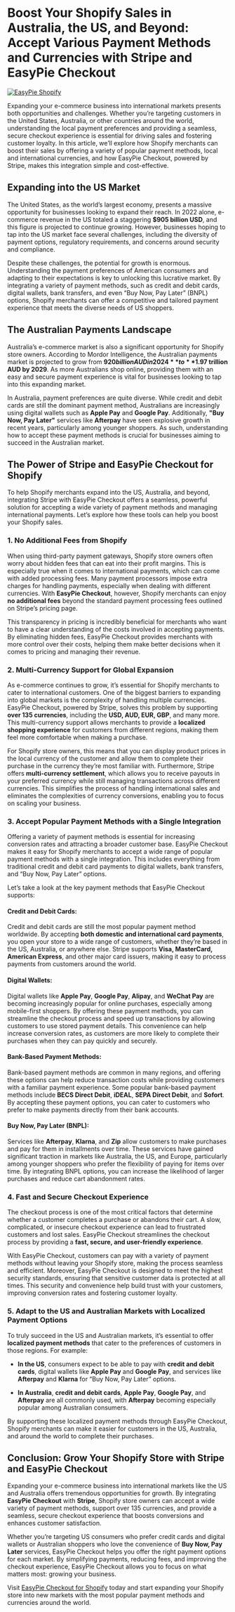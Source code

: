 # Boost Your Shopify Sales in Australia, the US, and Beyond: Accept Various Payment Methods and Currencies with Stripe and EasyPie Checkout

[![EasyPie Shopify](https://github.com/user-attachments/assets/b3af59c3-660b-41b7-94a3-5be7413e813a)](https://easypie.shop/shopify)

Expanding your e-commerce business into international markets presents both opportunities and challenges. Whether you’re targeting customers in the United States, Australia, or other countries around the world, understanding the local payment preferences and providing a seamless, secure checkout experience is essential for driving sales and fostering customer loyalty. In this article, we’ll explore how Shopify merchants can boost their sales by offering a variety of popular payment methods, local and international currencies, and how EasyPie Checkout, powered by Stripe, makes this integration simple and cost-effective.

## Expanding into the US Market

The United States, as the world’s largest economy, presents a massive opportunity for businesses looking to expand their reach. In 2022 alone, e-commerce revenue in the US totaled a staggering **$905 billion USD**, and this figure is projected to continue growing. However, businesses hoping to tap into the US market face several challenges, including the diversity of payment options, regulatory requirements, and concerns around security and compliance. 

Despite these challenges, the potential for growth is enormous. Understanding the payment preferences of American consumers and adapting to their expectations is key to unlocking this lucrative market. By integrating a variety of payment methods, such as credit and debit cards, digital wallets, bank transfers, and even “Buy Now, Pay Later” (BNPL) options, Shopify merchants can offer a competitive and tailored payment experience that meets the diverse needs of US shoppers.

## The Australian Payments Landscape

Australia’s e-commerce market is also a significant opportunity for Shopify store owners. According to Mordor Intelligence, the Australian payments market is projected to grow from **$920 billion AUD in 2024** to **$1.97 trillion AUD by 2029**. As more Australians shop online, providing them with an easy and secure payment experience is vital for businesses looking to tap into this expanding market.

In Australia, payment preferences are quite diverse. While credit and debit cards are still the dominant payment method, Australians are increasingly using digital wallets such as **Apple Pay** and **Google Pay**. Additionally, **"Buy Now, Pay Later"** services like **Afterpay** have seen explosive growth in recent years, particularly among younger shoppers. As such, understanding how to accept these payment methods is crucial for businesses aiming to succeed in the Australian market.

## The Power of Stripe and EasyPie Checkout for Shopify

To help Shopify merchants expand into the US, Australia, and beyond, integrating Stripe with EasyPie Checkout offers a seamless, powerful solution for accepting a wide variety of payment methods and managing international payments. Let’s explore how these tools can help you boost your Shopify sales.

### 1. No Additional Fees from Shopify

When using third-party payment gateways, Shopify store owners often worry about hidden fees that can eat into their profit margins. This is especially true when it comes to international payments, which can come with added processing fees. Many payment processors impose extra charges for handling payments, especially when dealing with different currencies. With **EasyPie Checkout**, however, Shopify merchants can enjoy **no additional fees** beyond the standard payment processing fees outlined on Stripe’s pricing page.

This transparency in pricing is incredibly beneficial for merchants who want to have a clear understanding of the costs involved in accepting payments. By eliminating hidden fees, EasyPie Checkout provides merchants with more control over their costs, helping them make better decisions when it comes to pricing and managing their revenue.

### 2. Multi-Currency Support for Global Expansion

As e-commerce continues to grow, it’s essential for Shopify merchants to cater to international customers. One of the biggest barriers to expanding into global markets is the complexity of handling multiple currencies. EasyPie Checkout, powered by Stripe, solves this problem by supporting **over 135 currencies**, including the **USD, AUD, EUR, GBP**, and many more. This multi-currency support allows merchants to provide a **localized shopping experience** for customers from different regions, making them feel more comfortable when making a purchase.

For Shopify store owners, this means that you can display product prices in the local currency of the customer and allow them to complete their purchase in the currency they’re most familiar with. Furthermore, Stripe offers **multi-currency settlement**, which allows you to receive payouts in your preferred currency while still managing transactions across different currencies. This simplifies the process of handling international sales and eliminates the complexities of currency conversions, enabling you to focus on scaling your business.

### 3. Accept Popular Payment Methods with a Single Integration

Offering a variety of payment methods is essential for increasing conversion rates and attracting a broader customer base. EasyPie Checkout makes it easy for Shopify merchants to accept a wide range of popular payment methods with a single integration. This includes everything from traditional credit and debit card payments to digital wallets, bank transfers, and “Buy Now, Pay Later” options.

Let’s take a look at the key payment methods that EasyPie Checkout supports:

#### Credit and Debit Cards:
Credit and debit cards are still the most popular payment method worldwide. By accepting **both domestic and international card payments**, you open your store to a wide range of customers, whether they’re based in the US, Australia, or anywhere else. Stripe supports **Visa, MasterCard, American Express**, and other major card issuers, making it easy to process payments from customers around the world.

#### Digital Wallets:
Digital wallets like **Apple Pay**, **Google Pay**, **Alipay**, and **WeChat Pay** are becoming increasingly popular for online purchases, especially among mobile-first shoppers. By offering these payment methods, you can streamline the checkout process and speed up transactions by allowing customers to use stored payment details. This convenience can help increase conversion rates, as customers are more likely to complete their purchases when they can pay quickly and securely.

#### Bank-Based Payment Methods:
Bank-based payment methods are common in many regions, and offering these options can help reduce transaction costs while providing customers with a familiar payment experience. Some popular bank-based payment methods include **BECS Direct Debit**, **iDEAL**, **SEPA Direct Debit**, and **Sofort**. By accepting these payment options, you can cater to customers who prefer to make payments directly from their bank accounts.

#### Buy Now, Pay Later (BNPL):
Services like **Afterpay**, **Klarna**, and **Zip** allow customers to make purchases and pay for them in installments over time. These services have gained significant traction in markets like Australia, the US, and Europe, particularly among younger shoppers who prefer the flexibility of paying for items over time. By integrating BNPL options, you can increase the likelihood of larger purchases and reduce cart abandonment rates.

### 4. Fast and Secure Checkout Experience

The checkout process is one of the most critical factors that determine whether a customer completes a purchase or abandons their cart. A slow, complicated, or insecure checkout experience can lead to frustrated customers and lost sales. EasyPie Checkout streamlines the checkout process by providing a **fast, secure, and user-friendly experience**.

With EasyPie Checkout, customers can pay with a variety of payment methods without leaving your Shopify store, making the process seamless and efficient. Moreover, EasyPie Checkout is designed to meet the highest security standards, ensuring that sensitive customer data is protected at all times. This security and convenience help build trust with your customers, improving conversion rates and fostering customer loyalty.

### 5. Adapt to the US and Australian Markets with Localized Payment Options

To truly succeed in the US and Australian markets, it’s essential to offer **localized payment methods** that cater to the preferences of customers in those regions. For example:

- **In the US**, consumers expect to be able to pay with **credit and debit cards**, digital wallets like **Apple Pay** and **Google Pay**, and services like **Afterpay** and **Klarna** for “Buy Now, Pay Later” options.
  
- **In Australia**, **credit and debit cards**, **Apple Pay**, **Google Pay**, and **Afterpay** are all commonly used, with **Afterpay** becoming especially popular among Australian consumers.

By supporting these localized payment methods through EasyPie Checkout, Shopify merchants can make it easier for customers in the US, Australia, and around the world to complete their purchases.

## Conclusion: Grow Your Shopify Store with Stripe and EasyPie Checkout

Expanding your e-commerce business into international markets like the US and Australia offers tremendous opportunities for growth. By integrating **EasyPie Checkout** with **Stripe**, Shopify store owners can accept a wide variety of payment methods, support over 135 currencies, and provide a seamless, secure checkout experience that boosts conversions and enhances customer satisfaction.

Whether you’re targeting US consumers who prefer credit cards and digital wallets or Australian shoppers who love the convenience of **Buy Now, Pay Later** services, EasyPie Checkout helps you offer the right payment options for each market. By simplifying payments, reducing fees, and improving the checkout experience, EasyPie Checkout allows you to focus on what matters most: growing your business.

Visit [EasyPie Checkout for Shopify](https://easypie.shop/shopify) today and start expanding your Shopify store into new markets with the most popular payment methods and currencies around the world.
